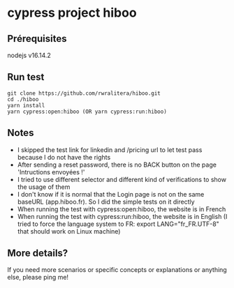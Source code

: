 # cypress project hiboo

## Prérequisites

nodejs v16.14.2

## Run test

```
git clone https://github.com/rwralitera/hiboo.git
cd ./hiboo
yarn install
yarn cypress:open:hiboo (OR yarn cypress:run:hiboo)
```

## Notes

- I skipped the test link for linkedin and /pricing url to let test pass because I do not have the rights
- After sending a reset password, there is no BACK button on the page 'Intructions envoyées !'
- I tried to use different selector and different kind of verifications to show the usage of them
- I don't know if it is normal that the Login page is not on the same baseURL (app.hiboo.fr). So I did the simple tests on it directly
- When running the test with cypress:open:hiboo, the website is in French
- When running the test with cypress:run:hiboo, the website is in English (I tried to force the language system to FR: export LANG=\"fr_FR.UTF-8\" that should work on Linux machine)

## More details?

If you need more scenarios or specific concepts or explanations or anything else, please ping me!
